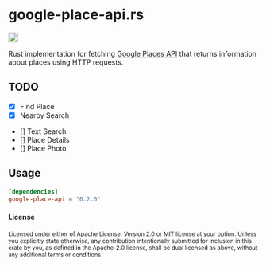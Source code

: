 google-place-api.rs
===

[<img alt="crates.io" src="https://img.shields.io/crates/v/google-place-api.svg?style=for-the-badge&color=fc8d62&logo=rust" height="20">](https://crates.io/crates/google-place-api)


Rust implementation for fetching [Google Places API][google-place-api] that returns information about places using HTTP requests. 

## TODO

- [x] Find Place
- [x] Nearby Search 
- [] Text Search
- [] Place Details
- [] Place Photo

## Usage

```toml
[dependencies]
google-place-api = "0.2.0"
```

[google-place-api]: (https://developers.google.com/maps/documentation/places/web-service/overview)

#### License

<sub>
Licensed under either of Apache License, Version 2.0 or MIT license at your option.
Unless you explicitly state otherwise, any contribution intentionally submitted for inclusion in this crate by you, as defined in the Apache-2.0 license, shall be dual licensed as above, without any additional terms or conditions.
</sub>